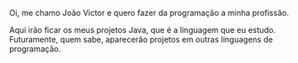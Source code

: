 Oi, me chamo João Victor e quero fazer da programação a minha profissão.

Aqui irão ficar os meus projetos Java, que é a linguagem que eu estudo. Futuramente, quem sabe, aparecerão projetos em outras linguagens de programação.
